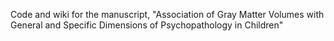 Code and wiki for the manuscript, "Association of Gray Matter Volumes with General and Specific Dimensions of Psychopathology in Children"
